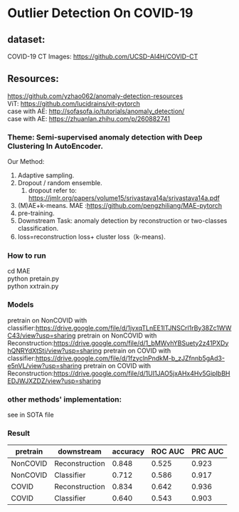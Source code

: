 # Outlier Detection On COVID-19
## dataset:
COVID-19 CT Images: https://github.com/UCSD-AI4H/COVID-CT  
  
## Resources:
https://github.com/yzhao062/anomaly-detection-resources  
ViT: https://github.com/lucidrains/vit-pytorch  
case with AE: http://sofasofa.io/tutorials/anomaly_detection/  
case with AE: https://zhuanlan.zhihu.com/p/260882741  
  
### Theme: Semi-supervised anomaly detection with Deep Clustering In AutoEncoder.  
Our Method:  
1. Adaptive sampling. 
2. Dropout / random ensemble. 
    1. dropout refer to: https://jmlr.org/papers/volume15/srivastava14a/srivastava14a.pdf
3. (M)AE+k-means. MAE :https://github.com/pengzhiliang/MAE-pytorch
4. pre-training.  
5. Downstream Task: anomaly detection by reconstruction or two-classes classification. 
6. loss=reconstruction loss+ cluster loss（k-means).  

### How to run
cd MAE  
python pretain.py  
python xxtrain.py  
### Models
pretrain on NonCOVID with classifier:https://drive.google.com/file/d/1jvxqTLnEE1ITJNSCrl1rBy38Zc1WWC43/view?usp=sharing 
pretrain on NonCOVID with Reconstruction:https://drive.google.com/file/d/1_bMWvhYBSuety2z41PXDyhQNRYdXtStj/view?usp=sharing 
pretrain on COVID with classifier:https://drive.google.com/file/d/1fzyclnPndkM-b_zJZfnnb5gAd3-e5nVL/view?usp=sharing 
pretrain on COVID with Reconstruction:https://drive.google.com/file/d/1UI1JAO5jxAHx4Hv5GipIbBHEDJWJXZDZ/view?usp=sharing 

### other methods' implementation:
see in SOTA file

### Result
| pretrain | downstream     | accuracy | ROC AUC  | PRC AUC |
|----------|----------------|----------|----------|---------|
| NonCOVID | Reconstruction | 0.848    | 0.525    | 0.923   |
| NonCOVID | Classifier     | 0.712    | 0.586    | 0.917   |
| COVID    | Reconstruction | 0.834    | 0.642    | 0.936   |
| COVID    | Classifier     | 0.640    | 0.543    | 0.903   |

